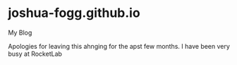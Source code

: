 # joshua-fogg.github.io
My Blog


Apologies for leaving this ahnging for the apst few months.
I have been very busy at RocketLab
